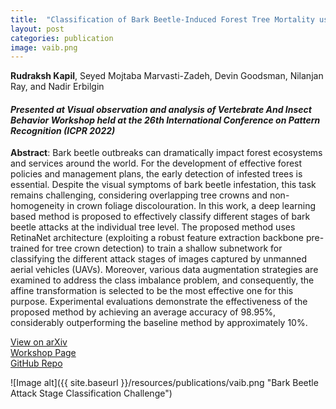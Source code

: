 ```yaml
---
title:  "Classification of Bark Beetle-Induced Forest Tree Mortality using Deep Learning"
layout: post
categories: publication
image: vaib.png
---
```

**Rudraksh Kapil**, Seyed Mojtaba Marvasti-Zadeh, Devin Goodsman, Nilanjan Ray, and Nadir Erbilgin

#### *Presented at Visual observation and analysis of Vertebrate And Insect Behavior Workshop held at the 26th International Conference on Pattern Recognition (ICPR 2022)*



**Abstract**: Bark beetle outbreaks can dramatically impact forest ecosystems and services around the world. For the development of effective forest policies and management plans, the early detection of infested trees is essential. Despite the visual symptoms of bark beetle infestation, this task remains challenging, considering overlapping tree crowns and non-homogeneity in crown foliage discolouration. In this work, a deep learning based method is proposed to effectively classify different stages of bark beetle attacks at the individual tree level. The proposed method uses RetinaNet architecture (exploiting a robust feature extraction backbone pre-trained for tree crown detection) to train a shallow subnetwork for classifying the different attack stages of images captured by unmanned aerial vehicles (UAVs). Moreover, various data augmentation strategies are examined to address the class imbalance problem, and consequently, the affine transformation is selected to be the most effective one for this purpose. Experimental evaluations demonstrate the effectiveness of the proposed method by achieving an average accuracy of 98.95%, considerably outperforming the baseline method by approximately 10%.

<div class="button-container">
  <div class="more"><a href="https://doi.org/10.48550/arXiv.2207.07241">View on arXiv</a></div>
  <div class="more"><a href="https://homepages.inf.ed.ac.uk/rbf/vaib22.html">Workshop Page</a></div>
  <div class="more"><a href="https://github.com/rudrakshkapil/BarkBeetle-Damage-Classification-DL">GitHub Repo</a></div>
</div>

![Image alt]({{ site.baseurl }}/resources/publications/vaib.png "Bark Beetle Attack Stage Classification Challenge")
